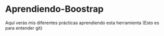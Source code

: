 # Aprendiendo-Boostrap
Aquí verás mis diferentes prácticas aprendiendo esta herramienta (Esto es para entender git)


